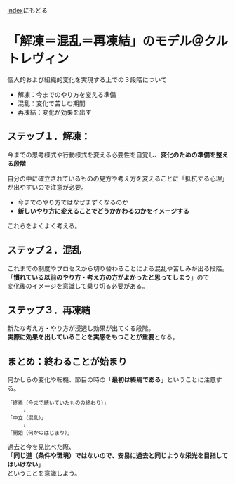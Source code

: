 [index](/mynote.github.io/)にもどる

# 「解凍＝混乱＝再凍結」のモデル＠クルトレヴィン

個人的および組織的変化を実現する上での３段階について

- 解凍：今までのやり方を変える準備
- 混乱：変化で苦しむ期間
- 再凍結：変化が効果を出す

## ステップ１．解凍：

今までの思考様式や行動様式を変える必要性を自覚し、**変化のための準備を整える段階**  

自分の中に確立されているものの見方や考え方を変えることに「抵抗する心理」が出やすいので注意が必要。

- 今までのやり方ではなぜまずくなるのか
- **新しいやり方に変えることでどうかかわるのかをイメージする**

これらをよくよく考える。  

  

## ステップ２．混乱

これまでの制度やプロセスから切り替わることによる混乱や苦しみが出る段階。  
「**慣れている以前のやり方・考え方の方がよかったと思ってしまう**」ので  
変化後のイメージを意識して乗り切る必要がある。

  

## ステップ３．再凍結

新たな考え方・やり方が浸透し効果が出てくる段階。  
**実際に効果を出していることを実感をもつことが重要**となる。

  


## まとめ：終わることが始まり

何かしらの変化や転機、節目の時の「**最初は終焉である**」ということに注意する。

```
「終焉（今まで続いていたものの終わり）」
　　　↓
「中立（混乱）」
　　　↓
「開始（何かのはじまり）」
```

過去と今を見比べた際、  
「**同じ道（条件や環境）ではないので、安易に過去と同じような栄光を目指してはいけない**」  
ということを意識しよう。
